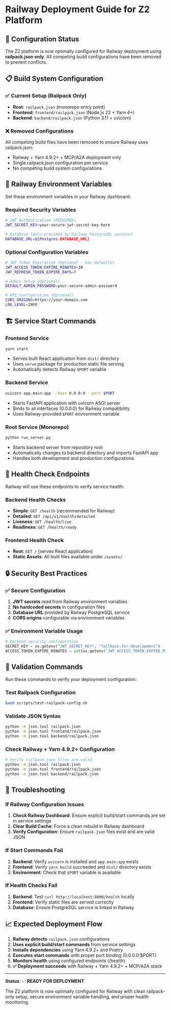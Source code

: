 # Railway Deployment Guide for Z2 Platform

## 🚀 Configuration Status

The Z2 platform is now optimally configured for Railway deployment using **railpack.json only**. All competing build configurations have been removed to prevent conflicts.

## 📋 Build System Configuration

### ✅ Current Setup (Railpack Only)
- **Root**: `railpack.json` (monorepo entry point)
- **Frontend**: `frontend/railpack.json` (Node.js 22 + Yarn 4+)
- **Backend**: `backend/railpack.json` (Python 3.11 + uvicorn)

### ❌ Removed Configurations
All competing build files have been removed to ensure Railway uses railpack.json:
- Railway + Yarn 4.9.2+ + MCP/A2A deployment only
- Single railpack.json configuration per service
- No competing build system configurations

## 🔧 Railway Environment Variables

Set these environment variables in your Railway dashboard:

### Required Security Variables
```bash
# JWT Authentication (REQUIRED)
JWT_SECRET_KEY=your-secure-jwt-secret-key-here

# Database (Auto-provided by Railway PostgreSQL service)
DATABASE_URL=${Postgres.DATABASE_URL}
```

### Optional Configuration Variables
```bash
# JWT Token Expiration (Optional - has defaults)
JWT_ACCESS_TOKEN_EXPIRE_MINUTES=30
JWT_REFRESH_TOKEN_EXPIRE_DAYS=7

# Admin Setup (Optional)
DEFAULT_ADMIN_PASSWORD=your-secure-admin-password

# API Configuration (Optional)
CORS_ORIGINS=https://your-domain.com
LOG_LEVEL=INFO
```

## 🏗️ Service Start Commands

### Frontend Service
```bash
yarn start
```
- Serves built React application from `dist/` directory
- Uses `serve` package for production static file serving
- Automatically detects Railway `$PORT` variable

### Backend Service  
```bash
uvicorn app.main:app --host 0.0.0.0 --port $PORT
```
- Starts FastAPI application with uvicorn ASGI server
- Binds to all interfaces (0.0.0.0) for Railway compatibility
- Uses Railway-provided `$PORT` environment variable

### Root Service (Monorepo)
```bash
python run_server.py
```
- Starts backend server from repository root
- Automatically changes to backend directory and imports FastAPI app
- Handles both development and production configurations

## 🏥 Health Check Endpoints

Railway will use these endpoints to verify service health:

### Backend Health Checks
- **Simple**: `GET /health` (recommended for Railway)
- **Detailed**: `GET /api/v1/health/detailed`
- **Liveness**: `GET /health/live`
- **Readiness**: `GET /health/ready`

### Frontend Health Check
- **Root**: `GET /` (serves React application)
- **Static Assets**: All built files available under `/assets/`

## 🔒 Security Best Practices

### ✅ Secure Configuration
1. **JWT secrets** read from Railway environment variables
2. **No hardcoded secrets** in configuration files
3. **Database URL** provided by Railway PostgreSQL service
4. **CORS origins** configurable via environment variables

### ✅ Environment Variable Usage
```python
# Backend security configuration
SECRET_KEY = os.getenv("JWT_SECRET_KEY", "fallback-for-development")
ACCESS_TOKEN_EXPIRE_MINUTES = int(os.getenv("JWT_ACCESS_TOKEN_EXPIRE_MINUTES", "30"))
```

## 🧪 Validation Commands

Run these commands to verify your deployment configuration:

### Test Railpack Configuration
```bash
bash scripts/test-railpack-config.sh
```

### Validate JSON Syntax
```bash
python -m json.tool railpack.json
python -m json.tool frontend/railpack.json  
python -m json.tool backend/railpack.json
```

### Check Railway + Yarn 4.9.2+ Configuration
```bash
# Verify railpack.json files are valid
python -m json.tool railpack.json
python -m json.tool frontend/railpack.json  
python -m json.tool backend/railpack.json
```

## 🚨 Troubleshooting

### If Railway Configuration Issues

1. **Check Railway Dashboard**: Ensure explicit build/start commands are set in service settings
2. **Clear Build Cache**: Force a clean rebuild in Railway dashboard  
3. **Verify Configuration**: Ensure `railpack.json` files exist and are valid JSON

### If Start Commands Fail

1. **Backend**: Verify `uvicorn` is installed and `app.main:app` exists
2. **Frontend**: Verify `yarn build` succeeded and `dist/` directory exists
3. **Environment**: Check that `$PORT` variable is available

### If Health Checks Fail

1. **Backend**: Test `curl http://localhost:8000/health` locally
2. **Frontend**: Verify static files are served correctly
3. **Database**: Ensure PostgreSQL service is linked in Railway

## 📈 Expected Deployment Flow

1. **Railway detects** `railpack.json` configurations
2. **Uses explicit build/start commands** from service settings
3. **Installs dependencies** using Yarn 4.9.2+ and Poetry
4. **Executes start commands** with proper port binding (0.0.0.0:$PORT)
5. **Monitors health** using configured endpoints (/health)
6. **✅ Deployment succeeds** with Railway + Yarn 4.9.2+ + MCP/A2A stack

---

**Status**: ✅ **READY FOR DEPLOYMENT**

The Z2 platform is now optimally configured for Railway with clean railpack-only setup, secure environment variable handling, and proper health monitoring.